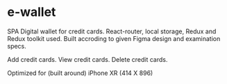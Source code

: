# e-wallet

SPA Digital wallet for credit cards.
React-router, local storage, Redux and Redux toolkit used. 
Built accroding to given Figma design and examination specs.

Add credit cards.
View credit cards.
Delete credit cards.


Optimized for (built around) iPhone XR (414 X 896)
